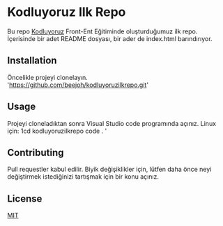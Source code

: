 # Kodluyoruz Ilk Repo
Bu repo [Kodluyoruz](https://www.kodluyoruz.org/) Front-Ent Eğitiminde oluşturduğumuz ilk repo. İçerisinde bir adet README dosyası, bir ader de index.html barındırıyor.
## Installation
Öncelikle projeyi clonelayın. 
'https://github.com/beejoh/kodluyoruzilkrepo.git'
## Usage
Projeyi cloneladıktan sonra Visual Studio code programında açınız.
Linux için:
1cd kodluyoruzilkrepo
code . '
## Contributing
Pull requestler kabul edilir. Biyik değişiklikler için, lütfen daha önce neyi değiştirmek istediğinizi tartışmak için bir konu açınız.
## License
[MIT](https://choosealicense.com/licenses/mit/)
